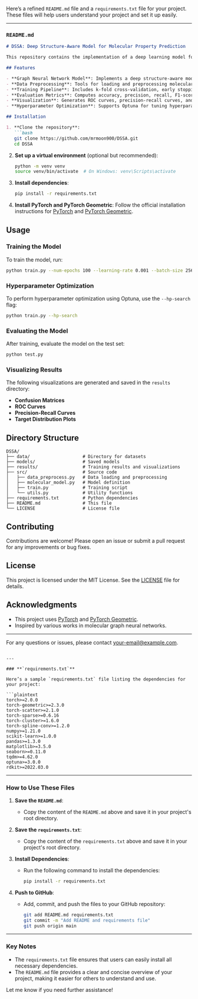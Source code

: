 Here’s a refined `README.md` file and a `requirements.txt` file for your project. These files will help users understand your project and set it up easily.

---

### **`README.md`**

```markdown
# DSSA: Deep Structure-Aware Model for Molecular Property Prediction

This repository contains the implementation of a deep learning model for molecular property prediction using graph neural networks (GNNs). The model leverages graph-based representations of molecules to predict properties such as solubility, toxicity, and binding affinity.

## Features

- **Graph Neural Network Model**: Implements a deep structure-aware model for molecular graphs.
- **Data Preprocessing**: Tools for loading and preprocessing molecular datasets.
- **Training Pipeline**: Includes k-fold cross-validation, early stopping, and learning rate scheduling.
- **Evaluation Metrics**: Computes accuracy, precision, recall, F1-score, ROC-AUC, and PR-AUC.
- **Visualization**: Generates ROC curves, precision-recall curves, and confusion matrices.
- **Hyperparameter Optimization**: Supports Optuna for tuning hyperparameters.

## Installation

1. **Clone the repository**:
   ```bash
   git clone https://github.com/mrmoon900/DSSA.git
   cd DSSA
   ```

2. **Set up a virtual environment** (optional but recommended):
   ```bash
   python -m venv venv
   source venv/bin/activate  # On Windows: venv\Scripts\activate
   ```

3. **Install dependencies**:
   ```bash
   pip install -r requirements.txt
   ```

4. **Install PyTorch and PyTorch Geometric**:
   Follow the official installation instructions for [PyTorch](https://pytorch.org/get-started/locally/) and [PyTorch Geometric](https://pytorch-geometric.readthedocs.io/en/latest/notes/installation.html).

## Usage

### Training the Model

To train the model, run:
```bash
python train.py --num-epochs 100 --learning-rate 0.001 --batch-size 256
```

### Hyperparameter Optimization

To perform hyperparameter optimization using Optuna, use the `--hp-search` flag:
```bash
python train.py --hp-search
```

### Evaluating the Model

After training, evaluate the model on the test set:
```bash
python test.py
```

### Visualizing Results

The following visualizations are generated and saved in the `results` directory:
- **Confusion Matrices**
- **ROC Curves**
- **Precision-Recall Curves**
- **Target Distribution Plots**

## Directory Structure

```
DSSA/
├── data/                    # Directory for datasets
├── models/                  # Saved models
├── results/                 # Training results and visualizations
├── src/                     # Source code
│   ├── data_preprocess.py   # Data loading and preprocessing
│   ├── molecular_model.py   # Model definition
│   ├── train.py             # Training script
│   └── utils.py             # Utility functions
├── requirements.txt         # Python dependencies
├── README.md                # This file
└── LICENSE                  # License file
```

## Contributing

Contributions are welcome! Please open an issue or submit a pull request for any improvements or bug fixes.

## License

This project is licensed under the MIT License. See the [LICENSE](LICENSE) file for details.

## Acknowledgments

- This project uses [PyTorch](https://pytorch.org/) and [PyTorch Geometric](https://pytorch-geometric.readthedocs.io/).
- Inspired by various works in molecular graph neural networks.

---

For any questions or issues, please contact [your-email@example.com](mailto:your-email@example.com).
```

---

### **`requirements.txt`**

Here’s a sample `requirements.txt` file listing the dependencies for your project:

```plaintext
torch>=2.0.0
torch-geometric>=2.3.0
torch-scatter>=2.1.0
torch-sparse>=0.6.16
torch-cluster>=1.6.0
torch-spline-conv>=1.2.0
numpy>=1.21.0
scikit-learn>=1.0.0
pandas>=1.3.0
matplotlib>=3.5.0
seaborn>=0.11.0
tqdm>=4.62.0
optuna>=3.0.0
rdkit>=2022.03.0
```

---

### **How to Use These Files**

1. **Save the `README.md`**:
   - Copy the content of the `README.md` above and save it in your project's root directory.

2. **Save the `requirements.txt`**:
   - Copy the content of the `requirements.txt` above and save it in your project's root directory.

3. **Install Dependencies**:
   - Run the following command to install the dependencies:
     ```bash
     pip install -r requirements.txt
     ```

4. **Push to GitHub**:
   - Add, commit, and push the files to your GitHub repository:
     ```bash
     git add README.md requirements.txt
     git commit -m "Add README and requirements file"
     git push origin main
     ```

---

### **Key Notes**
- The `requirements.txt` file ensures that users can easily install all necessary dependencies.
- The `README.md` file provides a clear and concise overview of your project, making it easier for others to understand and use.

Let me know if you need further assistance!
